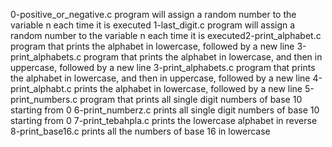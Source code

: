 0-positive_or_negative.c
program will assign a random number to the variable n each time it is executed
1-last_digit.c
program will assign a random number to the variable n each time it is executed2-print_alphabet.c
program that prints the alphabet in lowercase, followed by a new line
3-print_alphabets.c
program that prints the alphabet in lowercase, and then in uppercase, followed by a new line
3-print_alphabets.c
program that prints the alphabet in lowercase, and then in uppercase, followed by a new line
4-print_alphabt.c
prints the alphabet in lowercase, followed by a new line
5-print_numbers.c
program that prints all single digit numbers of base 10 starting from 0
6-print_numberz.c
prints all single digit numbers of base 10 starting from 0
7-print_tebahpla.c
prints the lowercase alphabet in reverse
8-print_base16.c
prints all the numbers of base 16 in lowercase
